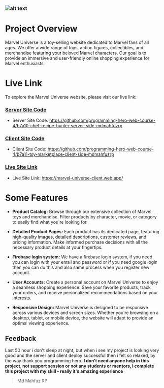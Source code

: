 ### ![alt text](https://i.ibb.co/0fsCWLn/techprogrammerbd.png)
# Project Overview
Marvel Universe is a toy-selling website dedicated to Marvel fans of all ages. We offer a wide range of toys, action figures, collectibles, and merchandise featuring your beloved Marvel characters. Our goal is to provide an immersive and user-friendly online shopping experience for Marvel enthusiasts.

# Live Link
To explore the Marvel Universe website, please visit our live link:
### [Server Site Code](https://github.com/programming-hero-web-course-4/b7a10-chef-recipe-hunter-server-side-mdmahfuzrp)
* Server Site Code: https://github.com/programming-hero-web-course-4/b7a10-chef-recipe-hunter-server-side-mdmahfuzrp

### [Client Site Code](https://github.com/programming-hero-web-course-4/b7a11-toy-marketplace-client-side-mdmahfuzrp)
* Client Site Code: https://github.com/programming-hero-web-course-4/b7a11-toy-marketplace-client-side-mdmahfuzrp

### [Live Site Link](https://marvel-universe-client.web.app/)
* Live Site Link: https://marvel-universe-client.web.app/


# Some Features
- **Product Catalog:** Browse through our extensive collection of Marvel toys and merchandise. Filter products by character, movie, or category to easily find what you're looking for.

- **Detailed Product Pages:** Each product has its dedicated page, featuring high-quality images, detailed descriptions, customer reviews, and pricing information. Make informed purchase decisions with all the necessary product details at your fingertips.

- **Firebase login system:** We have a firebase login system, if you need you can login with your email and password or if you need google login then you can do this and also same process when you register new account.

- **User Accounts:** Create a personal account on Marvel Universe to enjoy a seamless shopping experience. Save your favorite products, track your orders, and receive personalized recommendations based on your interests.

- **Responsive Design:** Marvel Universe is designed to be responsive across various devices and screen sizes. Whether you're browsing on a desktop, tablet, or mobile device, the website will adapt to provide an optimal viewing experience.

## Feedback
Last 50 hour i don't sleep at night, but when i see my project is looking very good and the server and client deploy successful then i felt so relaxed, by the way thank you programming hero. **I don't need anyone help in this project, not support session or not any students or mentors, i complete this project with my skill - really it's amazing experience**
> Md Mahfuz RP